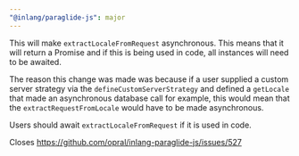 ```yaml
---
"@inlang/paraglide-js": major
---
```


This will make `extractLocaleFromRequest` asynchronous. This means that it will return a Promise and if this is being used in code, all instances will need to be awaited.

The reason this change was made was because if a user supplied a custom server strategy via the `defineCustomServerStrategy` and defined a `getLocale` that made an asynchronous database call for example, this would mean that the `extractRequestFromLocale` would have to be made asynchronous.

Users should await `extractLocaleFromRequest` if it is used in code.

Closes https://github.com/opral/inlang-paraglide-js/issues/527
